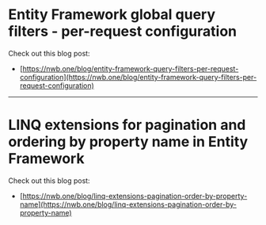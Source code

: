 # Entity Framework global query filters - per-request configuration

Check out this blog post:

- [https://nwb.one/blog/entity-framework-query-filters-per-request-configuration](https://nwb.one/blog/entity-framework-query-filters-per-request-configuration)

---

# LINQ extensions for pagination and ordering by property name in Entity Framework

Check out this blog post:

- [https://nwb.one/blog/linq-extensions-pagination-order-by-property-name](https://nwb.one/blog/linq-extensions-pagination-order-by-property-name)
